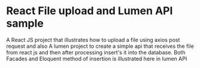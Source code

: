 # React File upload and Lumen API sample

A React JS project that illustrates how to upload a file using axios post request
and also A lumen project to create a simple api that receives the file from react js and then after processing insert's it into the database.
Both Facades and Eloquent method of insertion is illustrated here in lumen API